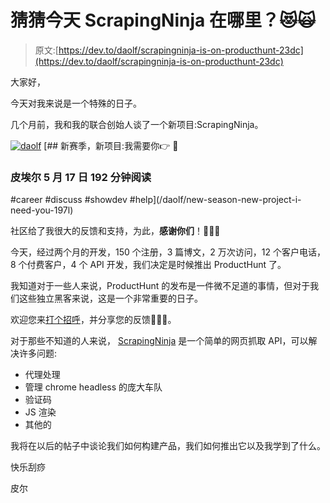 # 猜猜今天 ScrapingNinja 在哪里？😻🙀

> 原文:[https://dev.to/daolf/scrapingninja-is-on-producthunt-23dc](https://dev.to/daolf/scrapingninja-is-on-producthunt-23dc)

大家好，

今天对我来说是一个特殊的日子。

几个月前，我和我的联合创始人谈了一个新项目:ScrapingNinja。

[![daolf](../Images/279327c39e65b127ba43b78117e6e2f0.png)](/daolf) [## 新赛季，新项目:我需要你👉 🙏

### 皮埃尔 5 月 17 日 192 分钟阅读

#career #discuss #showdev #help](/daolf/new-season-new-project-i-need-you-197l)

社区给了我很大的反馈和支持，为此，**感谢你们**！🙏🙏🙏

今天，经过两个月的开发，150 个注册，3 篇博文，2 万次访问，12 个客户电话，8 个付费客户，4 个 API 开发，我们决定是时候推出 ProductHunt 了。

我知道对于一些人来说，ProductHunt 的发布是一件微不足道的事情，但对于我们这些独立黑客来说，这是一个非常重要的日子。

欢迎您来[打个招呼](https://www.producthunt.com/posts/scrapingninja)，并分享您的反馈👋🙌🙏。

对于那些不知道的人来说， [ScrapingNinja](https://www.scrapingninja.co) 是一个简单的网页抓取 API，可以解决许多问题:

*   代理处理
*   管理 chrome headless 的庞大车队
*   验证码
*   JS 渲染
*   其他的

我将在以后的帖子中谈论我们如何构建产品，我们如何推出它以及我学到了什么。

快乐刮痧

皮尔